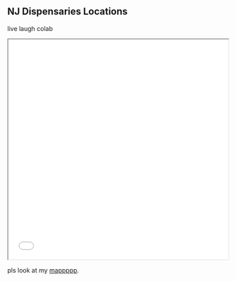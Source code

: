 ## NJ Dispensaries Locations

live laugh colab


<iframe src="bids.html" height="500" width="500"></iframe>

pls look at my [mappppp](bids.html).



